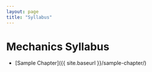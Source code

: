 ```yaml
---
layout: page
title: "Syllabus"
---
```


# Mechanics Syllabus

- [Sample Chapter]({{ site.baseurl }}/sample-chapter/)
